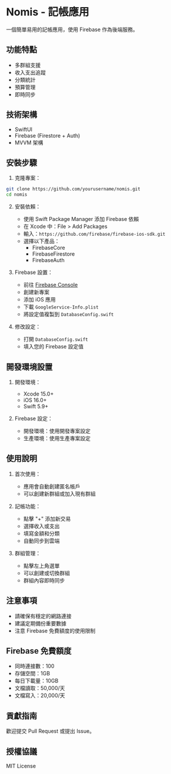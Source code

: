# Nomis - 記帳應用

一個簡單易用的記帳應用，使用 Firebase 作為後端服務。

## 功能特點

- 多群組支援
- 收入支出追蹤
- 分類統計
- 預算管理
- 即時同步

## 技術架構

- SwiftUI
- Firebase (Firestore + Auth)
- MVVM 架構

## 安裝步驟

1. 克隆專案：
```bash
git clone https://github.com/yourusername/nomis.git
cd nomis
```

2. 安裝依賴：
   - 使用 Swift Package Manager 添加 Firebase 依賴
   - 在 Xcode 中：File > Add Packages
   - 輸入：`https://github.com/firebase/firebase-ios-sdk.git`
   - 選擇以下產品：
     - FirebaseCore
     - FirebaseFirestore
     - FirebaseAuth

3. Firebase 設置：
   - 前往 [Firebase Console](https://console.firebase.google.com/)
   - 創建新專案
   - 添加 iOS 應用
   - 下載 `GoogleService-Info.plist`
   - 將設定值複製到 `DatabaseConfig.swift`

4. 修改設定：
   - 打開 `DatabaseConfig.swift`
   - 填入您的 Firebase 設定值

## 開發環境設置

1. 開發環境：
   - Xcode 15.0+
   - iOS 16.0+
   - Swift 5.9+

2. Firebase 設定：
   - 開發環境：使用開發專案設定
   - 生產環境：使用生產專案設定

## 使用說明

1. 首次使用：
   - 應用會自動創建匿名帳戶
   - 可以創建新群組或加入現有群組

2. 記帳功能：
   - 點擊 "+" 添加新交易
   - 選擇收入或支出
   - 填寫金額和分類
   - 自動同步到雲端

3. 群組管理：
   - 點擊左上角選單
   - 可以創建或切換群組
   - 群組內容即時同步

## 注意事項

- 請確保有穩定的網路連接
- 建議定期備份重要數據
- 注意 Firebase 免費額度的使用限制

## Firebase 免費額度

- 同時連接數：100
- 存儲空間：1GB
- 每日下載量：10GB
- 文檔讀取：50,000/天
- 文檔寫入：20,000/天

## 貢獻指南

歡迎提交 Pull Request 或提出 Issue。

## 授權協議

MIT License